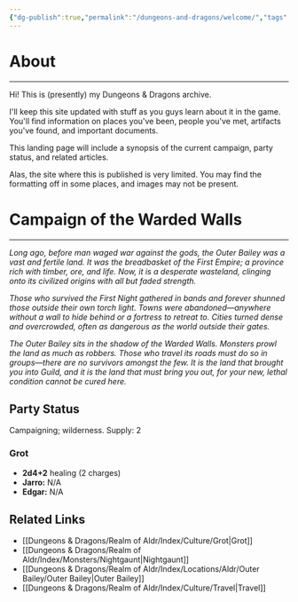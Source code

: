 ```yaml
---
{"dg-publish":true,"permalink":"/dungeons-and-dragons/welcome/","tags":["gardenEntry"]}
---
```


# About
---
Hi! This is (presently) my Dungeons & Dragons archive.

I'll keep this site updated with stuff as you guys learn about it in the game. You'll find information on places you've been, people you've met, artifacts you've found, and important documents.

This landing page will include a synopsis of the current campaign, party status, and related articles.

Alas, the site where this is published is very limited. You may find the formatting off in some places, and images may not be present.

# Campaign of the Warded Walls
---
*Long ago, before man waged war against the gods, the Outer Bailey was a vast and fertile land. It was the breadbasket of the First Empire; a province rich with timber, ore, and life. Now, it is a desperate wasteland, clinging onto its civilized origins with all but faded strength.*

*Those who survived the First Night gathered in bands and forever shunned those outside their own torch light. Towns were abandoned—anywhere without a wall to hide behind or a fortress to retreat to. Cities turned dense and overcrowded, often as dangerous as the world outside their gates.*

*The Outer Bailey sits in the shadow of the Warded Walls. Monsters prowl the land as much as robbers. Those who travel its roads must do so in groups—there are no survivors amongst the few. It is the land that brought you into Guild, and it is the land that must bring you out, for your new, lethal condition cannot be cured here.*

## Party Status
Campaigning; wilderness.
Supply: 2
### Grot
- **2d4+2** healing (2 charges)
- **Jarro:** N/A
- **Edgar:** N/A

## Related Links
- [[Dungeons & Dragons/Realm of Aldr/Index/Culture/Grot\|Grot]]
- [[Dungeons & Dragons/Realm of Aldr/Index/Monsters/Nightgaunt\|Nightgaunt]]
- [[Dungeons & Dragons/Realm of Aldr/Index/Locations/Aldr/Outer Bailey/Outer Bailey\|Outer Bailey]]
- [[Dungeons & Dragons/Realm of Aldr/Index/Culture/Travel\|Travel]]